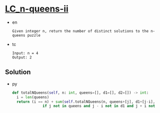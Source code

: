 # [LC_n-queens-ii](https://leetcode.com/problems/n-queens-ii)

* en

  ```en
  Given integer n, return the number of distinct solutions to the n-queens puzzle
  ```

* tc

  ```tc
  Input: n = 4
  Output: 2
  ```

## Solution

* py

  ```py
  def totalNQueens(self, n: int, queens=[], d1=[], d2=[]) -> int:
    i = len(queens)
    return (i == n) + sum(self.totalNQueens(n, queens+[j], d1+[j-i], d2+[j+i]) for j in range(n) \
                if j not in queens and j - i not in d1 and j + i not in d2)
  ```
